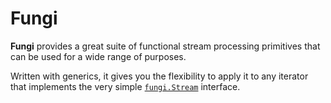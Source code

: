 # Fungi

**Fungi** provides a great suite of functional stream processing primitives that
can be used for a wide range of purposes.

Written with generics, it gives you the flexibility to apply it to any iterator
that implements the very simple [`fungi.Stream`](stream.go) interface.